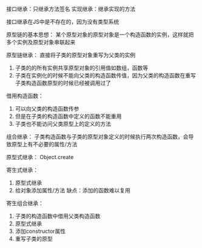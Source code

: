 接口继承：只继承方法签名
实现继承：继承实现的方法

接口继承在JS中是不存在的，因为没有类型系统

原型链的基本思想：
某个原型对象的原型对象是一个构造函数的实例，这样就把多个实例及原型对象串联起来

原型链继承：
直接将子类的原型对象重写为父类的实例
1. 子类的的所有实例共享原型对象的引用值如数组，函数等
2. 子类在实例化的时候不能向父类的构造函数传值，因为父类的构造函数在重写子类构造函数原型的时候已经被调用过了

借用构造函数：
1. 可以向父类的构造函数传参
2. 但是在子类的构造函数中定义的函数不能重用
3. 子类也不能访问父类原型上的定义的方法

组合继承：
子类构造函数与子类的原型对象定义的时候执行两次构造函数，会导致原型上有不必要的属性/方法

原型式继承：
Object.create

寄生式继承：
1. 原型式继承
2. 给对象添加属性/方法
缺点：添加的函数难以复用

寄生组合继承：
1. 子类的构造函数中借用父类构造函数
2. 原型式继承
3. 添加constructor属性
4. 重写子类的原型